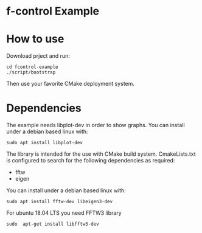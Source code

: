 # f-control Example

# How to use
Download prject and run:
```
cd fcontrol-example
./script/bootstrap
```
Then use your favorite CMake deployment system.

# Dependencies
The example needs libplot-dev in order to show graphs. 
You can install under a debian based linux with:
```
sudo apt install libplot-dev
```

The library is intended for the use with CMake build system. CmakeLists.txt is configured to search for the following dependencies as required:
* fftw
* eigen

You can install under a debian based linux with:
```
sudo apt install fftw-dev libeigen3-dev
```
For ubuntu 18.04 LTS you need FFTW3 library
```
sudo  apt-get install libfftw3-dev
```

